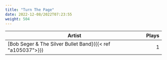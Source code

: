 ```yaml
---
title: "Turn The Page"
date: 2022-12-08/2022T07:23:55
weight: 504
---
```




 Artist | Plays 
----- | -----:
[Bob Seger & The Silver Bullet Band]({{< ref "a105037">}}) | 1
